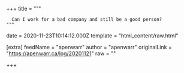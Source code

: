
+++
title = """

      Can I work for a bad company and still be a good person?
    """
date = 2020-11-23T10:14:12.000Z
template = "html_content/raw.html"

[extra]
feedName = "apenwarr"
author = "apenwarr"
originalLink = "https://apenwarr.ca/log/20201121"
raw = ""

+++

